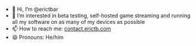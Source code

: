 - 👋 Hi, I’m @erictbar
- 👀 I’m interested in beta testing, self-hosted game streaming and running all my software on as many of my devices as possible 
- 📫 How to reach me: [contact.erictb.com](http://contact.erictb.com)
- 😄 Pronouns: He/him
<!--
**erictbar/erictbar** is a ✨ _special_ ✨ repository because its `README.md` (this file) appears on your GitHub profile.

Here are some ideas to get you started:

- 🔭 I’m currently working on ...
- 🌱 I’m currently learning ...
- 👯 I’m looking to collaborate on ...
- 🤔 I’m looking for help with ...
- 💬 Ask me about ...
- 📫 How to reach me: ...
- 😄 Pronouns: ...
- ⚡ Fun fact: ...
-->
